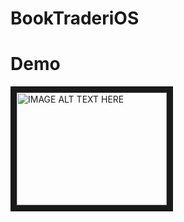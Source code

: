 # BookTraderiOS

# Demo

<a href="http://www.youtube.com/watch?feature=player_embedded&v=NNR2EKFgbhA
" target="_blank"><img src="http://img.youtube.com/vi/NNR2EKFgbhA/0.jpg" 
alt="IMAGE ALT TEXT HERE" width="240" height="180" border="10" /></a>
